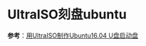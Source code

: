 # UltraISO刻盘ubuntu

**参考**：[用UltraISO制作Ubuntu16.04 U盘启动盘](https://blog.csdn.net/YaoyuT/article/details/78003061)